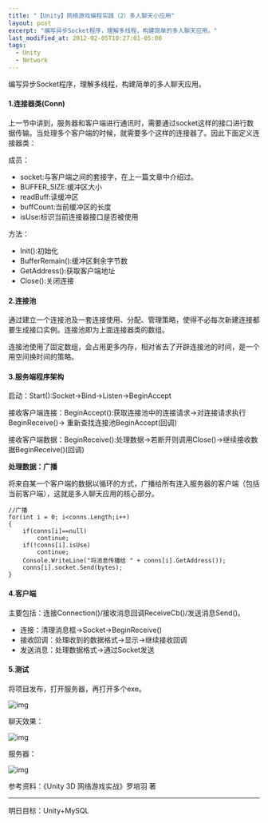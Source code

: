 ```yaml
---
title: "【Unity】网络游戏编程实践（2）多人聊天小应用"
layout: post
excerpt: "编写异步Socket程序，理解多线程，构建简单的多人聊天应用。"
last_modified_at: 2012-02-05T10:27:01-05:00
tags:
  - Unity
  - Network
---
```


编写异步Socket程序，理解多线程，构建简单的多人聊天应用。

#### 1.连接器类(Conn)

上一节中讲到，服务器和客户端进行通讯时，需要通过socket这样的接口进行数据传输。当处理多个客户端的时候，就需要多个这样的连接器了。因此下面定义连接器类：

成员：

- socket:与客户端之间的套接字，在上一篇文章中介绍过。
- BUFFER_SIZE:缓冲区大小
- readBuff:读缓冲区
- buffCount:当前缓冲区的长度
- isUse:标识当前连接器接口是否被使用

方法：

- Init():初始化
- BufferRemain():缓冲区剩余字节数
- GetAddress():获取客户端地址
- Close():关闭连接

#### 2.连接池

通过建立一个连接池及一套连接使用、分配、管理策略，使得不必每次新建连接都要生成接口实例。连接池即为上面连接器类的数组。

连接池使用了固定数组，会占用更多内存，相对省去了开辟连接池的时间，是一个用空间换时间的策略。

#### 3.服务端程序架构

启动：Start():Socket->Bind->Listen->BeginAccept

接收客户端连接：BeginAccept():获取连接池中的连接请求->对连接请求执行BeginReceive()-> 重新查找连接池BeginAccept(回调)

接收客户端数据：BeginReceive():处理数据->若断开则调用Close()->继续接收数据BeginReceive()(回调)

**处理数据：广播**

将来自某一个客户端的数据以循环的方式，广播给所有连入服务器的客户端（包括当前客户端），这就是多人聊天应用的核心部分。

```
//广播
for(int i = 0; i<conns.Length;i++)
{
	if(conns[i]==null)
		continue;
	if(!conns[i].isUse)
		continue;
	Console.WriteLine("将消息传播给 " + conns[i].GetAddress());
	conns[i].socket.Send(bytes);
}
```

#### 4.客户端

主要包括：连接Connection()/接收消息回调ReceiveCb()/发送消息Send()。

- 连接：清理消息框->Socket->BeginReceive()
- 接收回调：处理收到的数据格式->显示->继续接收回调
- 发送消息：处理数据格式->通过Socket发送

#### 5.测试

将项目发布，打开服务器，再打开多个exe。

![img](http://ohn6qfqhe.bkt.clouddn.com/2-1.png)

聊天效果：

![img](http://ohn6qfqhe.bkt.clouddn.com/2-2.png)

服务器：

![img](http://ohn6qfqhe.bkt.clouddn.com/2-3.png)

参考资料：《Unity 3D 网络游戏实战》罗培羽 著

------

明日目标：Unity+MySQL